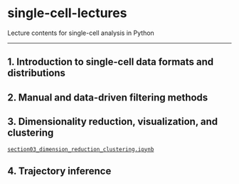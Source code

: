 # single-cell-lectures

Lecture contents for single-cell analysis in Python

---

## 1. Introduction to single-cell data formats and distributions

## 2. Manual and data-driven filtering methods

## 3. Dimensionality reduction, visualization, and clustering

[`section03_dimension_reduction_clustering.ipynb`](section03_dimension_reduction_clustering.ipynb)

## 4. Trajectory inference
